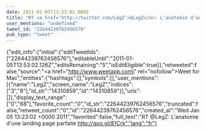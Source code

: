 ```yaml
---
date: 2011-01-05T13:23:02.000Z
title: "RT <a href='http://twitter.com/LegZ'>@LegZ</a>: L'anatomie d'une landing page parfaite http://goo.gl/81Crk″"
user_mentions: "undefined"
tweet_id: "22644239762456576"
pub_type: "tweet"
---
```

{"edit_info":{"initial":{"editTweetIds":["22644239762456576"],"editableUntil":"2011-01-05T13:53:02.126Z","editsRemaining":"5","isEditEligible":true}},"retweeted":false,"source":"<a href=\"http://www.weetapp.com\" rel=\"nofollow\">Weet for Mac</a>","entities":{"hashtags":[],"symbols":[],"user_mentions":[{"name":"LegZ","screen_name":"LegZ","indices":["3","8"],"id_str":"14310859","id":"14310859"}],"urls":[]},"display_text_range":["0","68"],"favorite_count":"0","id_str":"22644239762456576","truncated":false,"retweet_count":"0","id":"22644239762456576","created_at":"Wed Jan 05 13:23:02 +0000 2011","favorited":false,"full_text":"RT @LegZ: L'anatomie d'une landing page parfaite http://goo.gl/81Crk","lang":"fr"}
